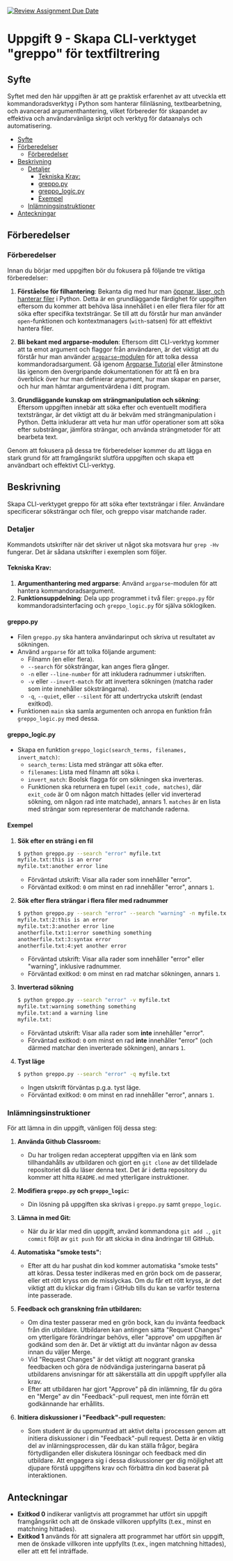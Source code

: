 [![Review Assignment Due Date](https://classroom.github.com/assets/deadline-readme-button-24ddc0f5d75046c5622901739e7c5dd533143b0c8e959d652212380cedb1ea36.svg)](https://classroom.github.com/a/lNi1l-0e)
# Uppgift 9 - Skapa CLI-verktyget "greppo" för textfiltrering

## <a name='Syfte'></a>Syfte

Syftet med den här uppgiften är att ge praktisk erfarenhet av att utveckla ett
kommandoradsverktyg i Python som hanterar filinläsning, textbearbetning, och
avancerad argumenthantering, vilket förbereder för skapandet av effektiva och
användarvänliga skript och verktyg för dataanalys och automatisering.

<!-- vscode-markdown-toc -->

- [Syfte](#Syfte)
- [Förberedelser](#Frberedelser)
  - [Förberedelser](#Frberedelser-1)
- [Beskrivning](#Beskrivning)
  - [Detaljer](#Detaljer)
    - [Tekniska Krav:](#TekniskaKrav:)
    - [greppo.py](#greppo.py)
    - [greppo_logic.py](#greppo_logic.py)
    - [Exempel](#Exempel)
  - [Inlämningsinstruktioner](#Inlmningsinstruktioner)
- [Anteckningar](#Anteckningar)

<!-- vscode-markdown-toc-config
	numbering=false
	autoSave=true
	/vscode-markdown-toc-config -->
<!-- /vscode-markdown-toc -->

## <a name='Frberedelser'></a>Förberedelser

### <a name='Frberedelser-1'></a>Förberedelser

Innan du börjar med uppgiften bör du fokusera på följande tre viktiga
förberedelser:

1. **Förståelse för filhantering**: Bekanta dig med hur man [öppnar, läser, och hanterar filer](https://docs.python.org/3/tutorial/inputoutput.html#tut-files)
   i Python. Detta är en grundläggande färdighet för uppgiften eftersom du
   kommer att behöva läsa innehållet i en eller flera filer för att söka efter
   specifika textsträngar. Se till att du förstår hur man använder
   `open`-funktionen och kontextmanagers (`with`-satsen) för att effektivt
   hantera filer.

2. **Bli bekant med argparse-modulen**: Eftersom ditt CLI-verktyg kommer att ta
   emot argument och flaggor från användaren, är det viktigt att du förstår hur
   man använder [`argparse`-modulen](https://docs.python.org/3/library/argparse.html) för att tolka dessa kommandoradsargument. Gå igenom [Argparse Tutorial](https://docs.python.org/3/howto/argparse.html)
   eller åtminstone läs igenom den övergripande dokumentationen för att få en
   bra överblick över hur man definierar argument, hur man skapar en parser, och
   hur man hämtar argumentvärdena i ditt program.

3. **Grundläggande kunskap om strängmanipulation och sökning**: Eftersom
   uppgiften innebär att söka efter och eventuellt modifiera textsträngar, är
   det viktigt att du är bekväm med strängmanipulation i Python. Detta
   inkluderar att veta hur man utför operationer som att söka efter substrängar,
   jämföra strängar, och använda strängmetoder för att bearbeta text.

Genom att fokusera på dessa tre förberedelser kommer du att lägga en stark grund
för att framgångsrikt slutföra uppgiften och skapa ett användbart och effektivt
CLI-verktyg.

## <a name='Beskrivning'></a>Beskrivning

Skapa CLI-verktyget greppo för att söka efter textsträngar i filer. Användare
specificerar söksträngar och filer, och greppo visar matchande rader.

### <a name='Detaljer'></a>Detaljer

Kommandots utskrifter när det skriver ut något ska motsvara hur `grep -Hv`
fungerar. Det är sådana utskrifter i exemplen som följer.

#### <a name='TekniskaKrav:'></a>Tekniska Krav:

1. **Argumenthantering med argparse**: Använd `argparse`-modulen för att hantera
   kommandoradsargument.
2. **Funktionsuppdelning**: Dela upp programmet i två filer: `greppo.py` för
   kommandoradsinterfacing och `greppo_logic.py` för själva söklogiken.

#### <a name='greppo.py'></a>greppo.py

- Filen `greppo.py` ska hantera användarinput och skriva ut resultatet av
  sökningen.
- Använd `argparse` för att tolka följande argument:
  - Filnamn (en eller flera).
  - `--search` för söksträngar, kan anges flera gånger.
  - `-n` eller `--line-number` för att inkludera radnummer i utskriften.
  - `-v` eller `--invert-match` för att invertera sökningen (matcha rader som
    inte innehåller söksträngarna).
  - `-q`, `--quiet`, eller `--silent` för att undertrycka utskrift (endast
    exitkod).
- Funktionen `main` ska samla argumenten och anropa en funktion från
  `greppo_logic.py` med dessa.

#### <a name='greppo_logic.py'></a>greppo_logic.py

- Skapa en funktion `greppo_logic(search_terms, filenames, invert_match)`:
  - `search_terms`: Lista med strängar att söka efter.
  - `filenames`: Lista med filnamn att söka i.
  - `invert_match`: Boolsk flagga för om sökningen ska inverteras.
  - Funktionen ska returnera en tupel `(exit_code, matches)`, där `exit_code` är
    0 om någon match hittades (eller vid inverterad sökning, om någon rad inte
    matchade), annars 1. `matches` är en lista med strängar som representerar de
    matchande raderna.

#### <a name='Exempel'></a>Exempel

1. **Sök efter en sträng i en fil**

   ```bash
   $ python greppo.py --search "error" myfile.txt
   myfile.txt:this is an error
   myfile.txt:another error line
   ```

   - Förväntad utskrift: Visar alla rader som innehåller "error".
   - Förväntad exitkod: `0` om minst en rad innehåller "error", annars `1`.

2. **Sök efter flera strängar i flera filer med radnummer**

   ```bash
   $ python greppo.py --search "error" --search "warning" -n myfile.txt anotherfile.txt
   myfile.txt:2:this is an error
   myfile.txt:3:another error line
   anotherfile.txt:1:error something something
   anotherfile.txt:3:syntax error
   anotherfile.txt:4:yet another error
   ```

   - Förväntad utskrift: Visar alla rader som innehåller "error" eller
     "warning", inklusive radnummer.
   - Förväntad exitkod: `0` om minst en rad matchar sökningen, annars `1`.

3. **Inverterad sökning**

   ```bash
   $ python greppo.py --search "error" -v myfile.txt
   myfile.txt:warning something something
   myfile.txt:and a warning line
   myfile.txt:
   ```

   - Förväntad utskrift: Visar alla rader som **inte** innehåller "error".
   - Förväntad exitkod: `0` om minst en rad **inte** innehåller "error" (och
     därmed matchar den inverterade sökningen), annars `1`.

4. **Tyst läge**

   ```bash
   $ python greppo.py --search "error" -q myfile.txt
   ```

   - Ingen utskrift förväntas p.g.a. tyst läge.
   - Förväntad exitkod: `0` om minst en rad innehåller "error", annars `1`.

### <a name='Inlmningsinstruktioner'></a>Inlämningsinstruktioner

För att lämna in din uppgift, vänligen följ dessa steg:

1. **Använda Github Classroom:**

   - Du har troligen redan accepterat uppgiften via en länk som tillhandahålls
     av utbildaren och gjort en `git clone` av det tilldelade repositoriet då du
     läser denna text. Det är i detta repository du kommer att hitta `README.md`
     med ytterligare instruktioner.

2. **Modifiera `greppo.py` och `greppo_logic`:**

   - Din lösning på uppgiften ska skrivas i `greppo.py` samt `greppo_logic`.

3. **Lämna in med Git:**

   - När du är klar med din uppgift, använd kommandona `git add .`, `git commit`
     följt av `git push` för att skicka in dina ändringar till GitHub.

4. **Automatiska "smoke tests":**

   - Efter att du har pushat din kod kommer automatiska "smoke tests" att köras.
     Dessa tester indikeras med en grön bock om de passerar, eller ett rött
     kryss om de misslyckas. Om du får ett rött kryss, är det viktigt att du
     klickar dig fram i GitHub tills du kan se varför testerna inte passerade.

5. **Feedback och granskning från utbildaren:**

   - Om dina tester passerar med en grön bock, kan du invänta feedback från din
     utbildare. Utbildaren kan antingen sätta "Request Changes" om ytterligare
     förändringar behövs, eller "approve" om uppgiften är godkänd som den är.
     Det är viktigt att du inväntar någon av dessa innan du väljer Merge.
   - Vid "Request Changes" är det viktigt att noggrant granska feedbacken och
     göra de nödvändiga justeringarna baserat på utbildarens anvisningar för att
     säkerställa att din uppgift uppfyller alla krav.
   - Efter att utbildaren har gjort "Approve" på din inlämning, får du göra en
     "Merge" av din "Feedback"-pull request, men inte förrän ett godkännande har
     erhållits.

6. **Initiera diskussioner i "Feedback"-pull requesten:**

   - Som student är du uppmuntrad att aktivt delta i processen genom att
     initiera diskussioner i din "Feedback"-pull request. Detta är en viktig del
     av inlärningsprocessen, där du kan ställa frågor, begära förtydliganden
     eller diskutera lösningar och feedback med din utbildare. Att engagera sig
     i dessa diskussioner ger dig möjlighet att djupare förstå uppgiftens krav
     och förbättra din kod baserat på interaktionen.

## <a name='Anteckningar'></a>Anteckningar

- **Exitkod 0** indikerar vanligtvis att programmet har utfört sin uppgift
  framgångsrikt och att de önskade villkoren uppfyllts (t.ex., minst en
  matchning hittades).
- **Exitkod 1** används för att signalera att programmet har utfört sin uppgift,
  men de önskade villkoren inte uppfyllts (t.ex., ingen matchning hittades),
  eller att ett fel inträffade.
